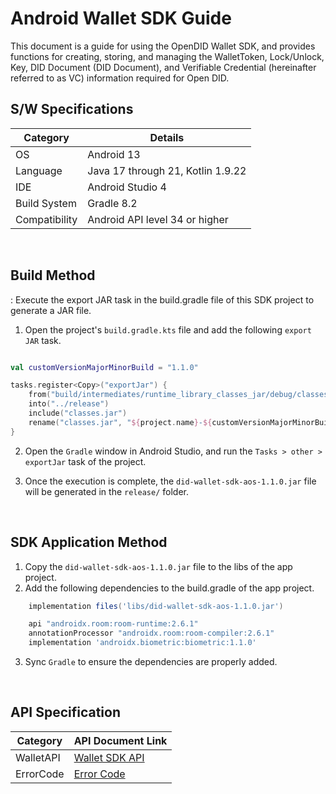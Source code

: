 # Android Wallet SDK Guide
This document is a guide for using the OpenDID Wallet SDK, and provides functions for creating, storing, and managing the WalletToken, Lock/Unlock, Key, DID Document (DID Document), and Verifiable Credential (hereinafter referred to as VC) information required for Open DID.

## S/W Specifications
| Category | Details                |
|------|----------------------------|
| OS  | Android 13|
| Language  | Java 17 through 21, Kotlin 1.9.22|
| IDE  | Android Studio 4|
| Build System  | Gradle 8.2 |
| Compatibility | Android API level 34 or higher  |

<br>


## Build Method
: Execute the export JAR task in the build.gradle file of this SDK project to generate a JAR file.
1. Open the project's `build.gradle.kts` file and add the following `export JAR` task.
```kotlin

val customVersionMajorMinorBuild = "1.1.0"

tasks.register<Copy>("exportJar") {
    from("build/intermediates/runtime_library_classes_jar/debug/classes.jar")
    into("../release")
    include("classes.jar")
    rename("classes.jar", "${project.name}-${customVersionMajorMinorBuild}.jar")
}
```
2. Open the `Gradle` window in Android Studio, and run the `Tasks > other > exportJar` task of the project.

3. Once the execution is complete, the `did-wallet-sdk-aos-1.1.0.jar` file will be generated in the `release/` folder.

<br>

## SDK Application Method

1. Copy the `did-wallet-sdk-aos-1.1.0.jar` file to the libs of the app project.
2. Add the following dependencies to the build.gradle of the app project.

```groovy
    implementation files('libs/did-wallet-sdk-aos-1.1.0.jar')

    api "androidx.room:room-runtime:2.6.1"
    annotationProcessor "androidx.room:room-compiler:2.6.1"
    implementation 'androidx.biometric:biometric:1.1.0'
```
3. Sync `Gradle` to ensure the dependencies are properly added.

<br>

## API Specification
| Category | API Document Link |
|------|----------------------------|
| WalletAPI  | [Wallet SDK API](../../../docs/api/did-wallet-aos/WalletAPI.md) |
| ErrorCode      | [Error Code](../../../docs/api/did-wallet-aos/WalletError.md) |
